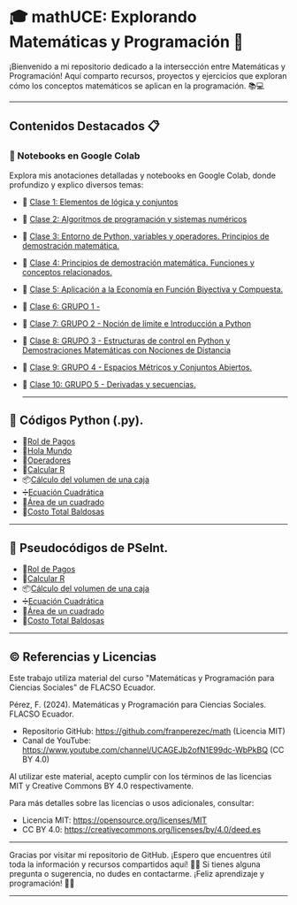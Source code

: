 # 🎓 mathUCE: Explorando Matemáticas y Programación 🌟

¡Bienvenido a mi repositorio dedicado a la intersección entre Matemáticas y Programación! Aquí comparto recursos, proyectos y ejercicios que exploran cómo los conceptos matemáticos se aplican en la programación. 📚💻

---

## Contenidos Destacados 📋

### 🚀 Notebooks en Google Colab
Explora mis anotaciones detalladas y notebooks en Google Colab, donde profundizo y explico diversos temas:

- 📘 [Clase 1: Elementos de lógica y conjuntos](https://colab.research.google.com/drive/1e2jRvTSloASMiESZNsJ9ZRv0neS8ZU5x#scrollTo=sFp-J9sKOQLw)
- 📗 [Clase 2: Algoritmos de programación y sistemas numéricos](https://colab.research.google.com/drive/1AZ5Ejv7QNPixEKWijpjCQV7nLFO8q8Q3?usp=sharing)
- 📙 [Clase 3: Entorno de Python, variables y operadores. Principios de demostración matemática.](https://colab.research.google.com/drive/1WDx9Llzuh4WqO6_6m-Oa4fAH8kk2kGNP?usp=sharing)
- 📕 [Clase 4: Principios de demostración matemática. Funciones y conceptos relacionados.](https://colab.research.google.com/drive/1u6_otVIU7n7ZpFQoLqHY2ZcH83nN7blN?usp=sharing)
- 📒 [Clase 5: Aplicación a la Economía en Función Biyectiva y Compuesta.](https://colab.research.google.com/drive/1kAE3XudlYI2xBQXWeDQ8Ee7RLAq_kOwH?usp=sharing)
- 📘 [Clase 6: GRUPO 1 -  ](https://colab.research.google.com/drive/130uGp8roRFayr8QWAJcD28lfkW5fWWrC?usp=sharing)
- 📗 [Clase 7: GRUPO 2 - Noción de límite e  Introducción a Python](https://colab.research.google.com/drive/1Dahhcdei8pLVG51moKnll-nF4-swC8DN?usp=sharing)
- 📙 [Clase 8: GRUPO 3 - Estructuras de control en Python y Demostraciones Matemáticas con Nociones de Distancia](https://colab.research.google.com/drive/1WPIYkq7f-qZyTCiisAVe-ing0EnyhnQT?usp=sharing)
- 📕 [Clase 9: GRUPO 4 - Espacios Métricos y Conjuntos Abiertos.](https://colab.research.google.com/drive/1Yn91uj3cFLr7u_qQZPiArMUaBzon2Lo7?usp=sharing)
- 📒 [Clase 10: GRUPO 5 - Derivadas y secuencias.](https://colab.research.google.com/drive/1acP7shHDGoVrzTjKKU67o_3kuoiuFtG3?usp=sharing)

  ---

##  🐍 Códigos Python (.py).
- 🧾[Rol de Pagos](https://drive.google.com/file/d/1Z2ls9VADFpfR2ALeekX3EGIERJmu6FPW/view?usp=sharing)
- 👋[Hola Mundo](https://drive.google.com/file/d/1S_Q_qcrfNfGqa9dZDBPwCtMKPydNxP7h/view?usp=sharing)
- 🔣[Operadores](https://drive.google.com/file/d/1pqAWABmdhh0AA3iLolakTV6CfmONulHr/view?usp=sharing)
- 📐[Calcular R](https://drive.google.com/file/d/1lN8ZyF_pRNWSQ5OsStbysy92sUtlhJRN/view?usp=sharing)
- 📦[Cálculo del volumen de una caja](https://drive.google.com/file/d/1XO0za3zDUDFHhjBwYWbWb2BopB8CTgAc/view?usp=sharing)
- ➗[Ecuación Cuadrática](https://drive.google.com/file/d/1RW88NY0VzofYGysBn3qRNWMou5DntrsM/view?usp=sharing)
- 📐[Área de un cuadrado](https://drive.google.com/file/d/1p4DUqJTXvqgFjtl3Q-669HUZC4WpfB7P/view?usp=sharing)
- 🤑[Costo Total Baldosas](https://drive.google.com/file/d/1LJ6s8CCj1iyQsSOvP7tcuJcIkmANbR5U/view?usp=sharing)

---

## 🔢 Pseudocódigos de PSeInt.
- 🧾[Rol de Pagos](https://drive.google.com/file/d/1Ts3a2IYMutbtFCafCAVWeEKznDivHUG8/view?usp=sharing)
- 📐[Calcular R](https://drive.google.com/file/d/1pxactMcRaKFneSZIXJXpl2XloIi-SK-q/view?usp=sharing)
- 📦[Cálculo del volumen de una caja](https://drive.google.com/file/d/15noRUSk6egmyt34jb-TZ7fQAewFqOaQF/view?usp=sharing)
- ➗[Ecuación Cuadrática](https://drive.google.com/file/d/10gkwEJei2V7Qqs1sIxDbjhX1T4bd8jTD/view?usp=sharing)
- 📐[Área de un cuadrado](https://drive.google.com/file/d/1QQ9DDfg_LoaZRJakwQgwpFaRO1MKdN27/view?usp=sharing)
- 🤑[Costo Total Baldosas](https://drive.google.com/file/d/1oxZ1RT-Nb5k7M_j1HJr5XMryq8UGxbyq/view?usp=sharing)
  

---


## © **Referencias y Licencias**

Este trabajo utiliza material del curso "Matemáticas y Programación para Ciencias Sociales" de FLACSO Ecuador.

Pérez, F. (2024). Matemáticas y Programación para Ciencias Sociales. FLACSO Ecuador.
- Repositorio GitHub: https://github.com/franperezec/math (Licencia MIT)
- Canal de YouTube: https://www.youtube.com/channel/UCAGEJb2ofN1E99dc-WbPkBQ (CC BY 4.0)

Al utilizar este material, acepto cumplir con los términos de las licencias MIT y Creative Commons BY 4.0 respectivamente.

Para más detalles sobre las licencias o usos adicionales, consultar:
- Licencia MIT: https://opensource.org/licenses/MIT
- CC BY 4.0: https://creativecommons.org/licenses/by/4.0/deed.es

---

Gracias por visitar mi repositorio de GitHub. ¡Espero que encuentres útil toda la información y recursos compartidos aquí! 🌈✨ Si tienes alguna pregunta o sugerencia, no dudes en contactarme. ¡Feliz aprendizaje y programación! 🚀😊

---
